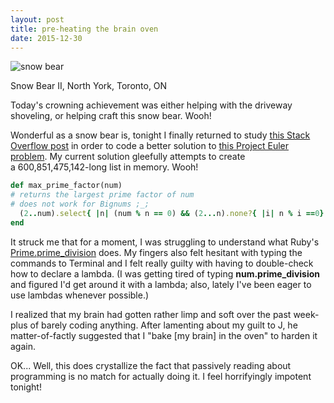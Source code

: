```yaml
---
layout: post
title: pre-heating the brain oven
date: 2015-12-30
---
```


![snow bear]({{site.github.url}}/images/2015-q4/snow_bear.jpg)

<span class="caption">Snow Bear II, North York, Toronto, ON</span>

Today's crowning achievement was either helping with the driveway shoveling, or helping craft this snow bear. Wooh!

Wonderful as a snow bear is, tonight I finally returned to study [this Stack Overflow post](https://stackoverflow.com/questions/3398159/all-factors-of-a-given-number/3398195#3398195) in order to code a better solution to [this Project Euler problem](https://projecteuler.net/problem=3). My current solution gleefully attempts to create a 600,851,475,142-long list in memory. Wooh!

```ruby
def max_prime_factor(num)
# returns the largest prime factor of num
# does not work for Bignums ;_;
  (2..num).select{ |n| (num % n == 0) && (2...n).none?{ |i| n % i ==0} }.max
end
```

It struck me that for a moment, I was struggling to understand what Ruby's [Prime.prime_division](http://ruby-doc.org/stdlib-2.2.0/libdoc/prime/rdoc/Prime.html#method-i-prime_division) does. My fingers also felt hesitant with typing the commands to Terminal and I felt really guilty with having to double-check how to declare a lambda. (I was getting tired of typing **num.prime_division** and figured I'd get around it with a lambda; also, lately I've been eager to use lambdas whenever possible.)

I realized that my brain had gotten rather limp and soft over the past week-plus of barely coding anything. After lamenting about my guilt to J, he matter-of-factly suggested that I "bake [my brain] in the oven" to harden it again.

OK... Well, this does crystallize the fact that passively reading about programming is no match for actually doing it. I feel horrifyingly impotent tonight!